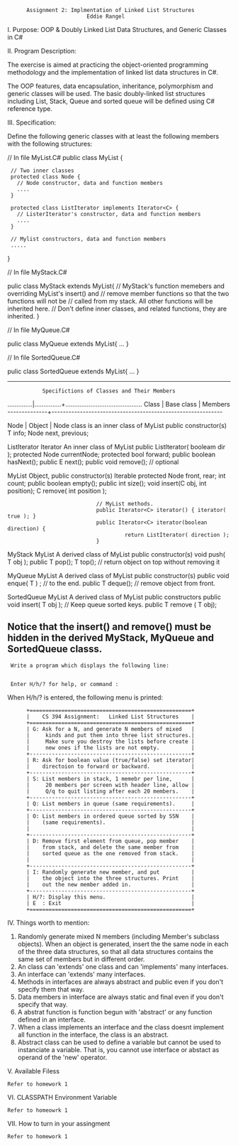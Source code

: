           Assignment 2: Implmentation of Linked List Structures
                             Eddie Rangel


I.     Purpose: OOP & Doubly Linked List Data Structures, and Generic Classes in C#

II.     Program Description:

   The exercise is aimed at practicing the object-oriented
programming methodology and the implementation of linked list data
structures in C#.

   The OOP features, data encapsulation, inheritance, polymorphism and
generic classes will be used. The basic doubly-linked list structures including
List, Stack, Queue and sorted queue will be defined using C# reference type.


III.     Specification:

   Define the following generic classes with at least the following members with
the following structures:

  // In file MyList.C# 
  public class MyList<C> {

     // Two inner classes
     protected class Node {
       // Node constructor, data and function members
       ....
     }

     protected class ListIterator implements Iterator<C> {
       // ListerIterator's constructor, data and function members
       ....
     }

     // Mylist constructors, data and function members
     .....

  }
     
  // In file MyStack.C#
     
  pulic class MyStack<C> extends MyList<C>{
     // MyStack's function memebers and overriding MyList's insert() and
     // remove member functions so that the two functions will not be
     // called from my stack. All other functions will be inherited here.
     // Don't define inner classes, and related functions, they are inherited.
  }

  // In file MyQueue.C#
 
  pulic class MyQueue<C> extends MyList<C>{  ... }

  // In file SortedQueue.C#

  pulic class SortedQueue<C> extends MyList<C>{ ... }

--------------------------------------------------------------------------
               Specifictions of Classes and Their Members
..............|...............+...........................................
   Class      | Base class    | Members
--------------+------------------------------------------------------------
  
   Node       | Object        | Node class is an inner class of MyList
                                public constructor(s)
                                T info; Node next, previous;

  ListIterator Iterator<C>      An inner class of MyList
                                public ListIterator( booleam dir );
                                protected Node currentNode;
                                protected bool forward;
                                public boolean hasNext();
                                public E     next();
                                public void    remove(); // optional

   MyList<C>   Object,          public constructor(s)
                                Iterable<C>     protected Node<C> front, rear; int count;
                                public boolean empty();
                                public int     size();
                                void     insert(C obj, int position);
                                C remove( int position );

                                // MyList methods.
                                public Iterator<C> iterator() { iterator( true ); }
                                public Iterator<C> iterator(boolean direction) {
                                         return ListIterator( direction );
                                } 

  MyStack<T>    MyList<T>       A derived class of MyList
                                public constructor(s)
                                void     push( T obj );
                                public T     pop();
                                T     top(); // return object on top without removing it

  MyQueue<T>    MyList<T>       A derived class of MyList
                                public constructor(s)
                                public void     enque( T ) ; // to the end.
                                public T     deque(); // remove object from front. 

  SortedQueue<T>  MyList<T>     A derived class of MyList
                                public constructors
                                public void insert( T obj ); // Keep queue sorted keys.
                                public T remove ( T obj);

Notice that the insert() and remove() must be hidden in the derived MyStack,
MyQueue and SortedQueue classs.
------------------------------------------------------------------------------


     Write a program which displays the following line:


     Enter H/h/? for help, or command : 


   When H/h/? is entered, the following menu is printed:

          +===================================================+
          |    CS 394 Assignment:   Linked List Structures    | 
          +===================================================+
          | G: Ask for a N, and generate N members of mixed   |
          |     kinds and put them into three list structures.|
          |     Make sure you destroy the lists before create |
          |     new ones if the lists are not empty.          |
          +---------------------------------------------------+
          | R: Ask for boolean value (true/false) set iterator|
          |    directoion to forward or backward.             | 
          +---------------------------------------------------+
          | S: List members in stack, 1 memebr per line,      |
          |     20 members per screen with header line, allow |
          |     Q/q to quit listing after each 20 members.    |
          +---------------------------------------------------+
          | Q: List members in queue (same requirements).     |
          +---------------------------------------------------+
          | O: List members in ordered queue sorted by SSN    |
          |    (same requirements).                           |
          |                                                   |
          +---------------------------------------------------+
          | D: Remove first element from queue, pop member    |
          |    from stack, and delete the same member from    |
          |    sorted queue as the one removed from stack.    |
          |                                                   |
          +---------------------------------------------------+
          | I: Randomly generate new member, and put          |
          |    the object into the three structures. Print    |
          |    out the new member added in.                   |
          +---------------------------------------------------+
          | H/?: Display this menu.                           |
          | E  : Exit                                         |
          +===================================================+

IV.     Things worth to mention:

  1. Randomly generate mixed N members (including Member's subclass objects).
     When an object is generated, insert the the same node in each of
     the three data structures, so that all data structures contains
     the same set of members but in different order.
  2. An class can 'extends' one class and can 'implements' many interfaces.
  3. An interface can 'extends' many interfaces.
  4. Methods in interfaces are always abstract and public even if you don't
     specify them that way.
  5. Data members in interface are always static and final even if you don't
     specify that way.
  6. A abstrat function is function begun with 'abstract' or any function defined
     in an interface.
  7. When a class implements an interface and the class doesnt implement all
     function in the interface, the class is an abstract.
  8. Abstract class can be used to define a variable but cannot be used to
     instanciate a variable. That is, you cannot use interface or abstact as
     operand of the 'new' operator.

V.     Available Filess

    Refer to homework 1


VI.     CLASSPATH Environment Variable 

    Refer to homeowrk 1

VII.     How to turn in your assingment

    Refer to homework 1
